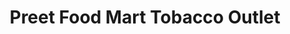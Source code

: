 ---
title: "Preet Food Mart Tobacco Outlet"
url: /laurel-springs/preet-food-mart-tobacco-outlet/
shop: Lebensmittel
---